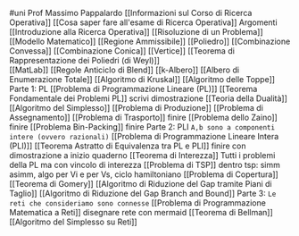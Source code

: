 #uni 
Prof Massimo Pappalardo
[[Informazioni sul Corso di Ricerca Operativa]] 
[[Cosa saper fare all'esame di Ricerca Operativa]] 
Argomenti
[[Introduzione alla Ricerca Operativa]] 
[[Risoluzione di un Problema]] 
[[Modello Matematico]] 
[[Regione Ammissibile]] 
[[Poliedro]] 
[[Combinazione Convessa]] 
[[Combinazione Conica]] 
[[Vertice]] 
[[Teorema di Rappresentazione dei Poliedri (di Weyl)]]  
[[MatLab]] 
[[Regole Anticiclo di Blend]] 
[[k-Albero]] 
[[Albero di Enumerazione Totale]] 
[[Algoritmo di Kruskal]] 
[[Algoritmo delle Toppe]] 
Parte 1: PL
[[Problema di Programmazione Lineare (PL)]] 
	[[Teorema Fondamentale dei Problemi PL]] scrivi dimostrazione
	[[Teoria della Dualità]] 
	[[Algoritmo del Simplesso]] 
	[[Problema di Produzione]] 
	[[Problema di Assegnamento]] 
	[[Problema di Trasporto]] finire
	[[Problema dello Zaino]] finire
	[[Problema Bin-Packing]] finire
Parte 2: PLI
`A,b sono a componenti intere (ovvero razionali)` 
[[Problema di Programmazione Lineare Intera (PLI)]] 
	[[Teorema Astratto di Equivalenza tra PL e PLI]] finire con dimostrazione a inizio quaderno
	[[Teorema di Interezza]] 
	Tutti i problemi della PL ma con vincolo di interezza
	[[Problema di TSP]] dentro tsp: simm asimm, algo per Vi e per Vs, ciclo hamiltoniano
	[[Problema di Copertura]] 
	[[Teorema di Gomery]] 
	[[Algoritmo di Riduzione del Gap tramite Piani di Taglio]] 
	[[Algoritmo di Riduzione del Gap Branch and Bound]] 
Parte 3:
`Le reti che consideriamo sono connesse` 
[[Problema di Programmazione Matematica a Reti]] disegnare rete con mermaid
	[[Teorema di Bellman]] 
	[[Algoritmo del Simplesso su Reti]] 